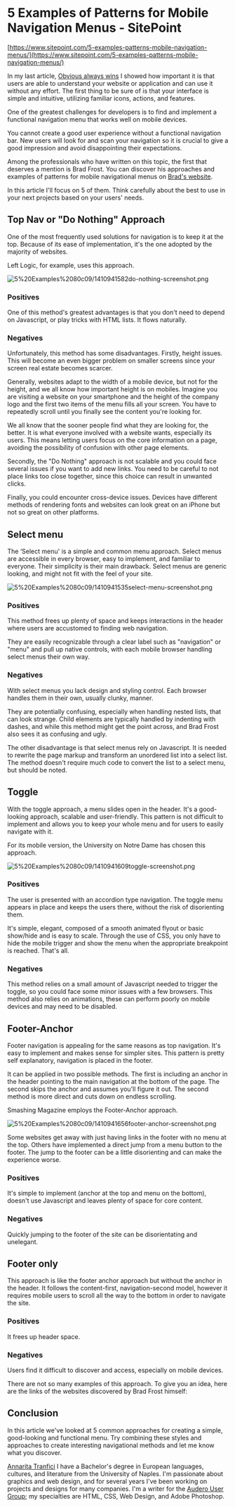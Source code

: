 # 5 Examples of Patterns for Mobile Navigation Menus - SitePoint

[https://www.sitepoint.com/5-examples-patterns-mobile-navigation-menus/](https://www.sitepoint.com/5-examples-patterns-mobile-navigation-menus/)

In my last article, [Obvious always wins](https://www.sitepoint.com/obvious-design-always-wins/) I showed how important it is that users are able to understand your website or application and can use it without any effort. The first thing to be sure of is that your interface is simple and intuitive, utilizing familiar icons, actions, and features.

One of the greatest challenges for developers is to find and implement a functional navigation menu that works well on mobile devices.

You cannot create a good user experience without a functional navigation bar. New users will look for and scan your navigation so it is crucial to give a good impression and avoid disappointing their expectations.

Among the professionals who have written on this topic, the first that deserves a mention is Brad Frost. You can discover his approaches and examples of patterns for mobile navigational menus on [Brad's website](http://bradfrostweb.com/blog/web/responsive-nav-patterns/#footer-only).

In this article I'll focus on 5 of them. Think carefully about the best to use in your next projects based on your users' needs.

## Top Nav or "Do Nothing" Approach

One of the most frequently used solutions for navigation is to keep it at the top. Because of its ease of implementation, it's the one adopted by the majority of websites.

Left Logic, for example, uses this approach.

![5%20Examples%2080c09/1410941582do-nothing-screenshot.png](5%20Examples%2080c09/1410941582do-nothing-screenshot.png)

### Positives

One of this method's greatest advantages is that you don't need to depend on Javascript, or play tricks with HTML lists. It flows naturally.

### Negatives

Unfortunately, this method has some disadvantages. Firstly, height issues. This will become an even bigger problem on smaller screens since your screen real estate becomes scarcer.

Generally, websites adapt to the width of a mobile device, but not for the height, and we all know how important height is on mobiles. Imagine you are visiting a website on your smartphone and the height of the company logo and the first two items of the menu fills all your screen. You have to repeatedly scroll until you finally see the content you're looking for.

We all know that the sooner people find what they are looking for, the better. It is what everyone involved with a website wants, especially its users. This means letting users focus on the core information on a page, avoiding the possibility of confusion with other page elements.

Secondly, the "Do Nothing" approach is not scalable and you could face several issues if you want to add new links. You need to be careful to not place links too close together, since this choice can result in unwanted clicks.

Finally, you could encounter cross-device issues. Devices have different methods of rendering fonts and websites can look great on an iPhone but not so great on other platforms.

## Select menu

The ‘Select menu' is a simple and common menu approach. Select menus are accessible in every browser, easy to implement, and familiar to everyone. Their simplicity is their main drawback. Select menus are generic looking, and might not fit with the feel of your site.

![5%20Examples%2080c09/1410941535select-menu-screenshot.png](5%20Examples%2080c09/1410941535select-menu-screenshot.png)

### Positives

This method frees up plenty of space and keeps interactions in the header where users are accustomed to finding web navigation.

They are easily recognizable through a clear label such as "navigation" or "menu" and pull up native controls, with each mobile browser handling select menus their own way.

### Negatives

With select menus you lack design and styling control. Each browser handles them in their own, usually clunky, manner.

They are potentially confusing, especially when handling nested lists, that can look strange. Child elements are typically handled by indenting with dashes, and while this method might get the point across, and Brad Frost also sees it as confusing and ugly.

The other disadvantage is that select menus rely on Javascript. It is needed to rewrite the page markup and transform an unordered list into a select list. The method doesn't require much code to convert the list to a select menu, but should be noted.

## Toggle

With the toggle approach, a menu slides open in the header. It's a good-looking approach, scalable and user-friendly. This pattern is not difficult to implement and allows you to keep your whole menu and for users to easily navigate with it.

For its mobile version, the University on Notre Dame has chosen this approach.

![5%20Examples%2080c09/1410941609toggle-screenshot.png](5%20Examples%2080c09/1410941609toggle-screenshot.png)

### Positives

The user is presented with an accordion type navigation. The toggle menu appears in place and keeps the users there, without the risk of disorienting them.

It's simple, elegant, composed of a smooth animated flyout or basic show/hide and is easy to scale. Through the use of CSS, you only have to hide the mobile trigger and show the menu when the appropriate breakpoint is reached. That's all.

### Negatives

This method relies on a small amount of Javascript needed to trigger the toggle, so you could face some minor issues with a few browsers. This method also relies on animations, these can perform poorly on mobile devices and may need to be disabled.

## Footer-Anchor

Footer navigation is appealing for the same reasons as top navigation. It's easy to implement and makes sense for simpler sites. This pattern is pretty self explanatory, navigation is placed in the footer.

It can be applied in two possible methods. The first is including an anchor in the header pointing to the main navigation at the bottom of the page. The second skips the anchor and assumes you'll figure it out. The second method is more direct and cuts down on endless scrolling.

Smashing Magazine employs the Footer-Anchor approach.

![5%20Examples%2080c09/1410941656footer-anchor-screenshot.png](5%20Examples%2080c09/1410941656footer-anchor-screenshot.png)

Some websites get away with just having links in the footer with no menu at the top. Others have implemented a direct jump from a menu button to the footer. The jump to the footer can be a little disorienting and can make the experience worse.

### Positives

It's simple to implement (anchor at the top and menu on the bottom), doesn't use Javascript and leaves plenty of space for core content.

### Negatives

Quickly jumping to the footer of the site can be disorientating and unelegant.

## Footer only

This approach is like the footer anchor approach but without the anchor in the header. It follows the content-first, navigation-second model, however it requires mobile users to scroll all the way to the bottom in order to navigate the site.

### Positives

It frees up header space.

### Negatives

Users find it difficult to discover and access, especially on mobile devices.

There are not so many examples of this approach. To give you an idea, here are the links of the websites discovered by Brad Frost himself:

## Conclusion

In this article we've looked at 5 common approaches for creating a simple, good-looking and functional menu. Try combining these styles and approaches to create interesting navigational methods and let me know what you discover.

[Annarita Tranfici](https://www.sitepoint.com/author/atranfici/)
I have a Bachelor's degree in European languages, cultures, and literature from the University of Naples. I'm passionate about graphics and web design, and for several years I've been working on projects and designs for many companies. I'm a writer for the [Audero User Group](http://ug.audero.it/); my specialties are HTML, CSS, Web Design, and Adobe Photoshop.
